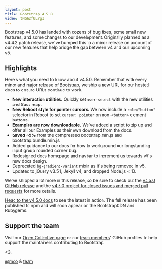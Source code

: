 ```yaml
---
layout: post
title: Bootstrap 4.5.0
video: tNG62fULYgI
---
```


Bootstrap v4.5.0 has landed with dozens of bug fixes, some small new features, and some changes to our development. Originally planned as a v4.4.2 patch release, we've bumped this to a minor release on account of our new features that help bridge the gap between v4 and our upcoming v5.

## Highlights

Here's what you need to know about v4.5.0. Remember that with every minor and major release of Bootstrap, we ship a new URL for our hosted docs to ensure URLs continue to work.

- **New interaction utilities.** Quickly set `user-select` with the new utilities and Sass map.
- **New Reboot style for pointer cursors.** We now include a `role="button"` selector in Reboot to set `cursor: pointer` on non-`<button>` element buttons.
- **Examples are now downloadable.** We've added a script to zip up and offer all our Examples as their own download from the docs.
- **Saved ~5%** from the compressed bootstrap.min.js and bootstrap.bundle.min.js.
- Added guidance to our docs for how to workaround our longstanding input group rounded corner bug.
- Redesigned docs homepage and navbar to increment us towards v5's new docs design.
- Deprecated `bg-gradient-variant` mixin as it's being removed in v5.
- Updated to jQuery v3.5.1, Jekyll v4, and dropped Node.js < 10.

We've shipped a lot more in this release, so be sure to check out the [v4.5.0 GitHub release](https://github.com/twbs/bootstrap/releases/tag/v4.5.0) and the [v4.5.0 project for closed issues and merged pull requests](https://github.com/twbs/bootstrap/projects/20) for more details.

[Head to the v4.5.0 docs](https://getbootstrap.com/docs/4.5/) to see the latest in action. The full release has been published to npm and will soon appear on the BootstrapCDN and Rubygems.

## Support the team

Visit our [Open Collective page](https://opencollective.com/bootstrap) or our [team members](https://github.com/orgs/twbs/people)' GitHub profiles to help support the maintainers contributing to Bootstrap.

<3,<br>

[@mdo](https://github.com/mdo) & [team](https://github.com/twbs)
